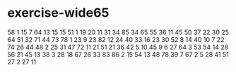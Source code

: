 # exercise-wide65
58
1
15
7
64
13
15
15
51
1
19
20
11
31
34
85
34
65
55
36
11
45
50
37
22
30
25
64
51
32
71
44
73
78
1
23
9
23
82
12
24
40
33
16
23
30
52
8
14
40
10
7
22
74
26
44
48
2
25
31
47
72
11
21
51
21
36
42
5
10
45
9
6
27
64
3
53
54
14
28
56
21
45
13
38
3
28
18
67
26
33
83
86
2
15
54
13
48
78
39
7
67
2
5
28
41
51
27
2
27
11
